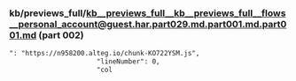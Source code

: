 ### kb/previews_full/kb__previews_full__kb__previews_full__flows__personal_account@guest.har.part029.md.part001.md.part001.md (part 002)

```md
": "https://n958200.alteg.io/chunk-KO722YSM.js",
                      "lineNumber": 0,
                      "col
```

```

